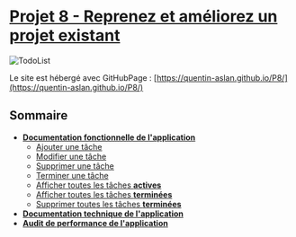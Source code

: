 # [Projet 8 - Reprenez et améliorez un projet existant](https://openclassrooms.com/fr/projects/58/assignment)

![TodoList](http://quentin-aslan.site/oc/P8/accueil_todo.jpg)

Le site est hébergé avec GitHubPage : [https://quentin-aslan.github.io/P8/](https://quentin-aslan.github.io/P8/)

## Sommaire
* **[Documentation fonctionnelle de l'application](https://github.com/quentin-aslan/P8/wiki/Documentation-fonctionnelle-de-l'application)**
  * [Ajouter une tâche](https://github.com/quentin-aslan/P8/wiki/Documentation-fonctionnelle-de-l'application/#addTodo)
  * [Modifier une tâche](https://github.com/quentin-aslan/P8/wiki/Documentation-fonctionnelle-de-l'application/#editTodo)
  * [Supprimer une tâche](https://github.com/quentin-aslan/P8/wiki/Documentation-fonctionnelle-de-l'application/#removeTodo)
  * [Terminer une tâche](https://github.com/quentin-aslan/P8/wiki/Documentation-fonctionnelle-de-l'application/#completeTodo)
  * [Afficher toutes les tâches **actives**](https://github.com/quentin-aslan/P8/wiki/Documentation-fonctionnelle-de-l'application/#showActiveTodo)
  * [Afficher toutes les tâches **terminées**](https://github.com/quentin-aslan/P8/wiki/Documentation-fonctionnelle-de-l'application/#showCompletedTodo)
  * [Supprimer toutes les tâches **terminées**](https://github.com/quentin-aslan/P8/wiki/Documentation-fonctionnelle-de-l'application/#removeAllCompletedTodo)
* **[Documentation technique de l'application](https://quentin-aslan.github.io/P8/docTechnique/index.html)**
* **[Audit de performance de l'application](https://github.com/quentin-aslan/P8/wiki/Audit-de-performance)**